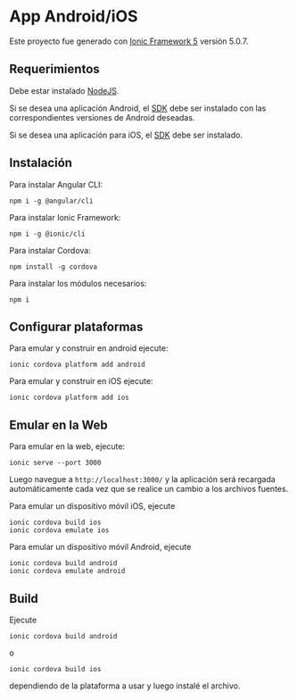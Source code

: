 # App Android/iOS

Este proyecto fue generado con [Ionic Framework 5](https://ionicframework.com/) versión 5.0.7.

## Requerimientos
Debe estar instalado [NodeJS](https://nodejs.org/en/).

Si se desea una aplicación Android, el [SDK](https://developer.android.com/studio) debe ser instalado
con las correspondientes versiones de Android deseadas.

Si se desea una aplicación para iOS, el [SDK](https://developer.apple.com/ios/) debe ser instalado.


## Instalación
Para instalar Angular CLI:
```
npm i -g @angular/cli
```

Para instalar Ionic Framework:
```
npm i -g @ionic/cli
```

Para instalar Cordova:
```
npm install -g cordova
```

Para instalar los módulos necesarios:
```
npm i
```

## Configurar plataformas
Para emular y construir en android ejecute:
```
ionic cordova platform add android
```

Para emular y construir en iOS ejecute:
```
ionic cordova platform add ios
```

## Emular en la Web
Para emular en la web, ejecute:
```
ionic serve --port 3000
```
Luego navegue a `http://localhost:3000/` y la aplicación será recargada automáticamente cada vez
que se realice un cambio a los archivos fuentes.

Para emular un dispositivo móvil iOS, ejecute
```
ionic cordova build ios
ionic cordova emulate ios
```

Para emular un dispositivo móvil Android, ejecute
```
ionic cordova build android
ionic cordova emulate android
```

## Build

Ejecute
```
ionic cordova build android
```
o
```
ionic cordova build ios
```
dependiendo de la plataforma a usar y luego instalé el archivo.
